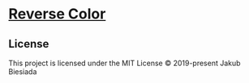 # [Reverse Color](https://github.com/JB1905/reverse-color)

## License
This project is licensed under the MIT License © 2019-present Jakub Biesiada
